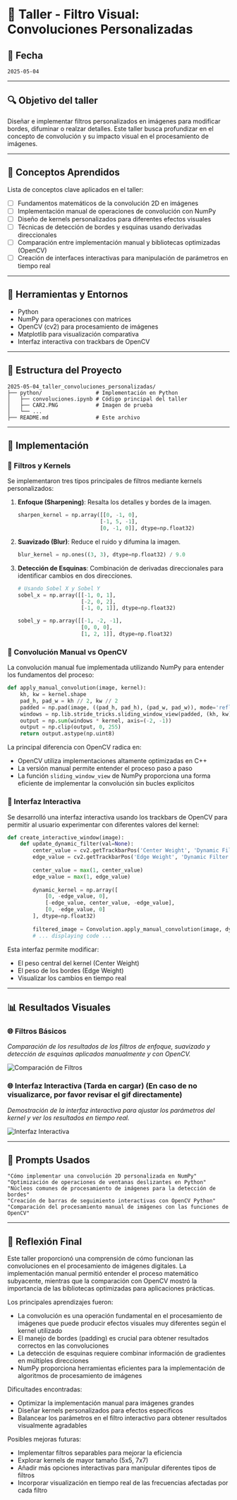 # 🧪 Taller - Filtro Visual: Convoluciones Personalizadas

## 📅 Fecha
`2025-05-04`

---

## 🔍 Objetivo del taller

Diseñar e implementar filtros personalizados en imágenes para modificar bordes, difuminar o realzar detalles. Este taller busca profundizar en el concepto de convolución y su impacto visual en el procesamiento de imágenes.

---

## 🧠 Conceptos Aprendidos

Lista de conceptos clave aplicados en el taller:

- [ ] Fundamentos matemáticos de la convolución 2D en imágenes
- [ ] Implementación manual de operaciones de convolución con NumPy
- [ ] Diseño de kernels personalizados para diferentes efectos visuales
- [ ] Técnicas de detección de bordes y esquinas usando derivadas direccionales
- [ ] Comparación entre implementación manual y bibliotecas optimizadas (OpenCV)
- [ ] Creación de interfaces interactivas para manipulación de parámetros en tiempo real

---

## 🔧 Herramientas y Entornos

- Python
- NumPy para operaciones con matrices
- OpenCV (cv2) para procesamiento de imágenes
- Matplotlib para visualización comparativa
- Interfaz interactiva con trackbars de OpenCV

---

## 📁 Estructura del Proyecto

```
2025-05-04_taller_convoluciones_personalizadas/
├── python/                 # Implementación en Python
│   ├── convoluciones.ipynb # Código principal del taller
│   ├── CAR2.PNG            # Imagen de prueba
│   └── ...
├── README.md               # Este archivo
```

---

## 🧪 Implementación

### 🔹 Filtros y Kernels

Se implementaron tres tipos principales de filtros mediante kernels personalizados:

1. **Enfoque (Sharpening)**: Resalta los detalles y bordes de la imagen.
   ```python
   sharpen_kernel = np.array([[0, -1, 0],
                             [-1, 5, -1],
                             [0, -1, 0]], dtype=np.float32)
   ```

2. **Suavizado (Blur)**: Reduce el ruido y difumina la imagen.
   ```python
   blur_kernel = np.ones((3, 3), dtype=np.float32) / 9.0
   ```

3. **Detección de Esquinas**: Combinación de derivadas direccionales para identificar cambios en dos direcciones.
   ```python
   # Usando Sobel X y Sobel Y
   sobel_x = np.array([[-1, 0, 1],
                       [-2, 0, 2],
                       [-1, 0, 1]], dtype=np.float32)
   
   sobel_y = np.array([[-1, -2, -1],
                       [0, 0, 0],
                       [1, 2, 1]], dtype=np.float32)
   ```

### 🔹 Convolución Manual vs OpenCV

La convolución manual fue implementada utilizando NumPy para entender los fundamentos del proceso:

```python
def apply_manual_convolution(image, kernel):
    kh, kw = kernel.shape
    pad_h, pad_w = kh // 2, kw // 2
    padded = np.pad(image, ((pad_h, pad_h), (pad_w, pad_w)), mode='reflect')
    windows = np.lib.stride_tricks.sliding_window_view(padded, (kh, kw))
    output = np.sum(windows * kernel, axis=(-2, -1))
    output = np.clip(output, 0, 255)
    return output.astype(np.uint8)
```

La principal diferencia con OpenCV radica en:
- OpenCV utiliza implementaciones altamente optimizadas en C++
- La versión manual permite entender el proceso paso a paso
- La función `sliding_window_view` de NumPy proporciona una forma eficiente de implementar la convolución sin bucles explícitos

### 🔹 Interfaz Interactiva

Se desarrolló una interfaz interactiva usando los trackbars de OpenCV para permitir al usuario experimentar con diferentes valores del kernel:

```python
def create_interactive_window(image):
    def update_dynamic_filter(val=None):
        center_value = cv2.getTrackbarPos('Center Weight', 'Dynamic Filter')
        edge_value = cv2.getTrackbarPos('Edge Weight', 'Dynamic Filter')
        
        center_value = max(1, center_value)
        edge_value = max(1, edge_value)
        
        dynamic_kernel = np.array([
            [0, -edge_value, 0],
            [-edge_value, center_value, -edge_value],
            [0, -edge_value, 0]
        ], dtype=np.float32)
        
        filtered_image = Convolution.apply_manual_convolution(image, dynamic_kernel)
        # ... displaying code ...
```

Esta interfaz permite modificar:
- El peso central del kernel (Center Weight)
- El peso de los bordes (Edge Weight)
- Visualizar los cambios en tiempo real

---

## 📊 Resultados Visuales

### 🌐 Filtros Básicos
*Comparación de los resultados de los filtros de enfoque, suavizado y detección de esquinas aplicados manualmente y con OpenCV.*


![Comparación de Filtros](Capturas/filtros_comparacion.png)


### 🌐 Interfaz Interactiva (Tarda en cargar) (En caso de no visualizarce, por favor revisar el gif directamente)
*Demostración de la interfaz interactiva para ajustar los parámetros del kernel y ver los resultados en tiempo real.*


![Interfaz Interactiva](Capturas/prueba.gif)


---

## 🧩 Prompts Usados

```text
"Cómo implementar una convolución 2D personalizada en NumPy"
"Optimización de operaciones de ventanas deslizantes en Python"
"Núcleos comunes de procesamiento de imágenes para la detección de bordes"
"Creación de barras de seguimiento interactivas con OpenCV Python"
"Comparación del procesamiento manual de imágenes con las funciones de OpenCV"

```

---

## 💬 Reflexión Final

Este taller proporcionó una comprensión de cómo funcionan las convoluciones en el procesamiento de imágenes digitales. La implementación manual permitió entender el proceso matemático subyacente, mientras que la comparación con OpenCV mostró la importancia de las bibliotecas optimizadas para aplicaciones prácticas.

Los principales aprendizajes fueron:
- La convolución es una operación fundamental en el procesamiento de imágenes que puede producir efectos visuales muy diferentes según el kernel utilizado
- El manejo de bordes (padding) es crucial para obtener resultados correctos en las convoluciones
- La detección de esquinas requiere combinar información de gradientes en múltiples direcciones
- NumPy proporciona herramientas eficientes para la implementación de algoritmos de procesamiento de imágenes

Dificultades encontradas:
- Optimizar la implementación manual para imágenes grandes
- Diseñar kernels personalizados para efectos específicos
- Balancear los parámetros en el filtro interactivo para obtener resultados visualmente agradables

Posibles mejoras futuras:
- Implementar filtros separables para mejorar la eficiencia
- Explorar kernels de mayor tamaño (5x5, 7x7)
- Añadir más opciones interactivas para manipular diferentes tipos de filtros
- Incorporar visualización en tiempo real de las frecuencias afectadas por cada filtro
